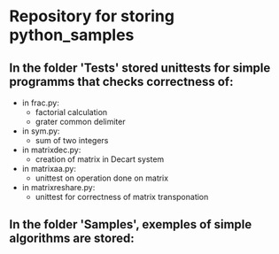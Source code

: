 # Repository for storing python_samples
## In the folder 'Tests' stored unittests for simple programms that checks correctness of:
  * in frac.py:
    * factorial calculation
    * grater common delimiter
  * in sym.py:
    * sum of two integers
  * in matrixdec.py:
    * creation of matrix in Decart system
  * in matrixaa.py:
    * unittest on operation done on matrix
  * in matrixreshare.py:
    * unittest for correctness of matrix transponation
## In the folder 'Samples', exemples of simple algorithms are stored:
